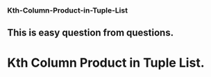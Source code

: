 ### Kth-Column-Product-in-Tuple-List
## This is easy question from questions.
# Kth Column Product in Tuple List.
